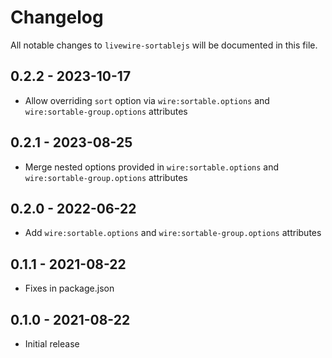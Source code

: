 # Changelog

All notable changes to `livewire-sortablejs` will be documented in this file.

## 0.2.2 - 2023-10-17

- Allow overriding `sort` option via `wire:sortable.options` and `wire:sortable-group.options` attributes

## 0.2.1 - 2023-08-25

- Merge nested options provided in `wire:sortable.options` and `wire:sortable-group.options` attributes

## 0.2.0 - 2022-06-22

- Add `wire:sortable.options` and `wire:sortable-group.options` attributes

## 0.1.1 - 2021-08-22

- Fixes in package.json

## 0.1.0 - 2021-08-22

- Initial release
